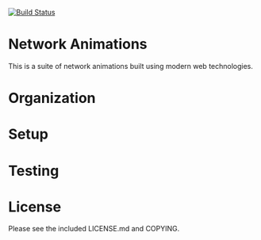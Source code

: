 [![Build Status](https://travis-ci.org/DABH/network_animations.svg?branch=master)](https://travis-ci.org/DABH/network_animations)

# Network Animations

This is a suite of network animations built using modern web technologies.



# Organization



# Setup



# Testing



# License

Please see the included LICENSE.md and COPYING.

<!-- yarn add --dev webpack webpack-dev-server html-webpack-plugin path typescript babel-loader babel-core babel-preset-env awesome-typescript-loader pug-loader rimraf pug extract-text-webpack-plugin css-loader -->
